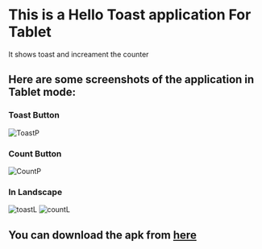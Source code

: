 # This is a Hello Toast application For Tablet

It shows toast and increament the counter

## Here are some screenshots of the application in Tablet mode:

### Toast Button
![ToastP](https://user-images.githubusercontent.com/59164922/118153536-a46ef900-b433-11eb-9a5a-768497c3c1ec.png)

### Count Button

![CountP](https://user-images.githubusercontent.com/59164922/118153529-a33dcc00-b433-11eb-8ce2-267e2cfa7ce8.png)

### In Landscape

![toastL](https://user-images.githubusercontent.com/59164922/118153535-a3d66280-b433-11eb-8729-bb89e8aceddf.png)
![countL](https://user-images.githubusercontent.com/59164922/118153541-a5078f80-b433-11eb-8a7a-e4113488491b.png)

## You can download the apk from [here](https://github.com/Crypt0Nyt/Codelabs/releases/download/version1/app-debug.apk)
